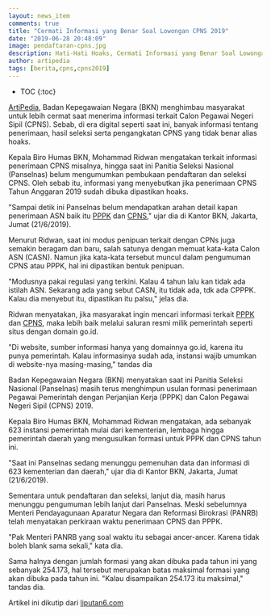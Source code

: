 ```yaml
---
layout: news_item
comments: true
title: "Cermati Informasi yang Benar Soal Lowongan CPNS 2019"
date: "2019-06-28 20:48:09"
image: pendaftaran-cpns.jpg
description: Hati-Hati Hoaks, Cermati Informasi yang Benar Soal Lowongan CPNS 2019.
author: artipedia
tags: [berita,cpns,cpns2019]
---
```


* TOC
{:toc}

[ArtiPedia](/ "Artipedia"), Badan Kepegawaian Negara (BKN) menghimbau masyarakat untuk lebih cermat saat menerima informasi terkait Calon Pegawai Negeri Sipil (CPNS). Sebab, di era digital seperti saat ini, banyak informasi tentang penerimaan, hasil seleksi serta pengangkatan CPNS yang tidak benar alias hoaks.

Kepala Biro Humas BKN, Mohammad Ridwan mengatakan terkait informasi penerimaan CPNS misalnya, hingga saat ini Panitia Seleksi Nasional (Panselnas) belum mengumumkan pembukaan pendaftaran dan seleksi CPNS. Oleh sebab itu, informasi yang menyebutkan jika penerimaan CPNS Tahun Anggaran 2019 sudah dibuka dipastikan hoaks.

"Sampai detik ini Panselnas belum mendapatkan arahan detail kapan penerimaan ASN baik itu [PPPK](https://artipedia.id/wiki/bkn-persiapkan-perekrutan-pppk-2019.html "PPPK") dan [CPNS](https://artipedia.id/wiki/cpns-2019-dibuka-kembali.html "CPNS 2019")," ujar dia di Kantor BKN, Jakarta, Jumat (21/6/2019).

Menurut Ridwan, saat ini modus penipuan terkait dengan CPNs juga semakin beragam dan baru, salah satunya dengan memuat kata-kata Calon ASN (CASN). Namun jika kata-kata tersebut muncul dalam pengumuman CPNS atau PPPK, hal ini dipastikan bentuk penipuan.

"Modusnya pakai regulasi yang terkini. Kalau 4 tahun lalu kan tidak ada istilah ASN. Sekarang ada yang sebut CASN, itu tidak ada, tdk ada CPPPK. Kalau dia menyebut itu, dipastikan itu palsu," jelas dia.

Ridwan menyatakan, jika masyarakat ingin mencari informasi terkait [PPPK](https://artipedia.id/wiki/bkn-persiapkan-perekrutan-pppk-2019.html "PPPK") dan [CPNS](https://artipedia.id/wiki/cpns-2019-dibuka-kembali.html "CPNS 2019"), maka lebih baik melalui saluran resmi milik pemerintah seperti situs dengan domain go.id.

"Di website, sumber informasi hanya yang domainnya go.id, karena itu punya pemerintah. Kalau informasinya sudah ada, instansi wajib umumkan di website-nya masing-masing," tandas dia

Badan Kepegawaian Negara (BKN) menyatakan saat ini Panitia Seleksi Nasional (Panselnas) masih terus menghimpun usulan formasi penerimaan Pegawai Pemerintah dengan Perjanjian Kerja (PPPK) dan Calon Pegawai Negeri Sipil (CPNS) 2019.

Kepala Biro Humas BKN, Mohammad Ridwan mengatakan, ada sebanyak 623 instansi pemerintah mulai dari kementerian, lembaga hingga pemerintah daerah yang mengusulkan formasi untuk PPPK dan CPNS tahun ini.

"Saat ini Panselnas sedang menunggu pemenuhan data dan informasi di 623 kementerian dan daerah," ujar dia di Kantor BKN, Jakarta, Jumat (21/6/2019).

Sementara untuk pendaftaran dan seleksi, lanjut dia, masih harus menunggu pengumuman lebih lanjut dari Panselnas. Meski sebelumnya Menteri Pendayagunaan Aparatur Negara dan Reformasi Birokrasi (PANRB) telah menyatakan perkiraan waktu penerimaan CPNS dan‎ PPPK.

"Pak Menteri PANRB yang soal waktu itu sebagai ancer-ancer. Karena tidak boleh blank sama sekali," kata dia.

Sama halnya dengan jumlah formasi yang akan dibuka pada tahun ini yang sebanyak 254.173, hal tersebut merupakan batas maksimal formasi yang akan dibuka pada tahun ini. "Kalau disampaikan 254.173 itu maksimal," tandas dia.

<div class="sumber">Artikel ini dikutip dari <a href="https://www.liputan6.com/bisnis/read/3995291/hati-hati-hoaks-cermati-informasi-yang-benar-soal-lowongan-cpns-2019" title="liputan6.com">liputan6.com</a></div>
